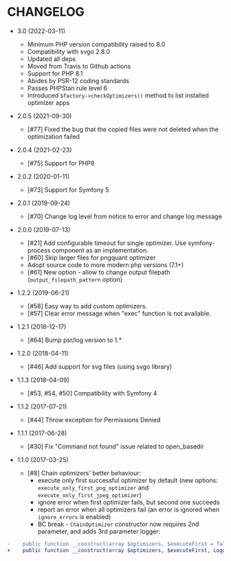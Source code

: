 CHANGELOG
=========

* 3.0 (2022-03-11)

  * Minimum PHP version compatibility raised to 8.0
  * Compatibility with svgo 2.8.0
  * Updated all deps
  * Moved from Travis to Github actions
  * Support for PHP 8.1
  * Abides by PSR-12 coding standards
  * Passes PHPStan rule level 6
  * Introduced `$factory->checkOptimizers()` method to list installed optimizer apps

* 2.0.5 (2021-09-30)

  * [#77] Fixed the bug that the copied files were not deleted when the optimization failed

* 2.0.4 (2021-02-23)

  * [#75] Support for PHP8

* 2.0.2 (2020-01-11)

  * [#73] Support for Symfony 5

* 2.0.1 (2019-09-24)

  * [#70] Change log level from notice to error and change log message

* 2.0.0 (2019-07-13)

  * [#21] Add configurable timeout for single optimizer. Use
    symfony-process component as an implementation.
  * [#60] Skip larger files for pngquant optimizer
  * Adopt source code to more modern php versions (7.1+)
  * [#61] New option - allow to change output filepath
    (`output_filepath_pattern` option)

* 1.2.2 (2019-06-21)

  * [#58] Easy way to add custom optimizers.
  * [#57] Clear error message when "exec" function is not available.

* 1.2.1 (2018-12-17)

  * [#64] Bump psr/log version to 1.*

* 1.2.0 (2018-04-11)

  * [#46] Add support for svg files (using svgo library)

* 1.1.3 (2018-04-09)

  * [#53, #54, #50] Compatibility with Symfony 4

* 1.1.2 (2017-07-21)

  * [#44] Throw exception for Permissions Denied

* 1.1.1 (2017-06-28)

  * [#30] Fix "Command not found" issue related to open_basedir

* 1.1.0 (2017-03-25)

  * [#8] Chain optimizers' better behaviour:
    * execute only first successful optimizer by default (new options: `execute_only_first_png_optimizer` and `execute_only_first_jpeg_optimizer`)
    * ignore error when first optimizer fails, but second one succeeds
    * report an error when all optimizers fail (an error is ignored when `ignore_errors` is enabled)
    * BC break - `ChainOptimizer` constructor now requires 2nd parameter, and adds 3rd parameter logger:
```diff
-    public function __construct(array $optimizers, $executeFirst = false)
+    public function __construct(array $optimizers, $executeFirst, LoggerInterface $logger)
```
